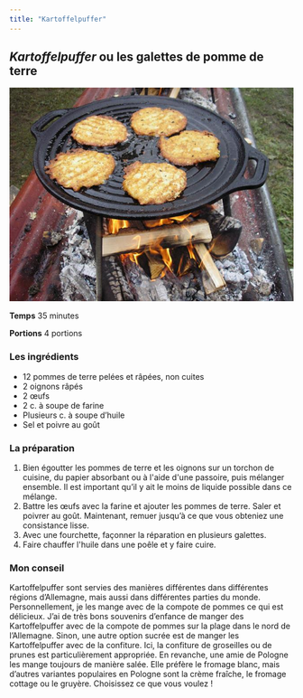 ```yaml
---
title: "Kartoffelpuffer"
---
```


## *Kartoffelpuffer* ou les galettes de pomme de terre

![Les galettes de pomme de terre](/media/Kartoffelpuffer.jpg)

**Temps**       35 minutes

**Portions**    4 portions



### **Les ingrédients**
* 12 pommes de terre pelées et râpées, non cuites
* 2 oignons râpés
* 2 œufs
* 2 c. à soupe de farine
* Plusieurs c. à soupe d’huile
* Sel et poivre au goût

### **La préparation**
1. Bien égoutter les pommes de terre et les oignons sur un torchon de cuisine, du papier absorbant ou à l'aide d'une passoire, puis mélanger ensemble. Il est important qu’il y ait le moins de liquide possible dans ce mélange. 
2. Battre les œufs avec la farine et ajouter les pommes de terre. Saler et poivrer au goût. Maintenant, remuer jusqu’à ce que vous obteniez une consistance lisse.
3. Avec une fourchette, façonner la réparation en plusieurs galettes.
4. Faire chauffer l'huile dans une poêle et y faire cuire.

### **Mon conseil**

Kartoffelpuffer sont servies des manières différentes dans différentes régions d’Allemagne, mais aussi dans différentes parties du monde. Personnellement, je les mange avec de la compote de pommes ce qui est délicieux. J’ai de très bons souvenirs d’enfance de manger des Kartoffelpuffer avec de la compote de pommes sur la plage dans le nord de l’Allemagne. Sinon, une autre option sucrée est de manger les Kartoffelpuffer avec de la confiture. Ici, la confiture de groseilles ou de prunes est particulièrement appropriée. En revanche, une amie de Pologne les mange toujours de manière salée. Elle préfère le fromage blanc, mais d’autres variantes populaires en Pologne sont la crème fraîche, le fromage cottage ou le gruyère. Choisissez ce que vous voulez  !
